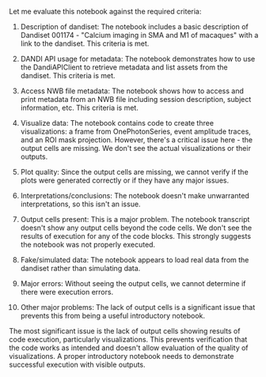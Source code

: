 Let me evaluate this notebook against the required criteria:

1. Description of dandiset: The notebook includes a basic description of Dandiset 001174 - "Calcium imaging in SMA and M1 of macaques" with a link to the dandiset. This criteria is met.

2. DANDI API usage for metadata: The notebook demonstrates how to use the DandiAPIClient to retrieve metadata and list assets from the dandiset. This criteria is met.

3. Access NWB file metadata: The notebook shows how to access and print metadata from an NWB file including session description, subject information, etc. This criteria is met.

4. Visualize data: The notebook contains code to create three visualizations: a frame from OnePhotonSeries, event amplitude traces, and an ROI mask projection. However, there's a critical issue here - the output cells are missing. We don't see the actual visualizations or their outputs.

5. Plot quality: Since the output cells are missing, we cannot verify if the plots were generated correctly or if they have any major issues.

6. Interpretations/conclusions: The notebook doesn't make unwarranted interpretations, so this isn't an issue.

7. Output cells present: This is a major problem. The notebook transcript doesn't show any output cells beyond the code cells. We don't see the results of execution for any of the code blocks. This strongly suggests the notebook was not properly executed.

8. Fake/simulated data: The notebook appears to load real data from the dandiset rather than simulating data.

9. Major errors: Without seeing the output cells, we cannot determine if there were execution errors.

10. Other major problems: The lack of output cells is a significant issue that prevents this from being a useful introductory notebook.

The most significant issue is the lack of output cells showing results of code execution, particularly visualizations. This prevents verification that the code works as intended and doesn't allow evaluation of the quality of visualizations. A proper introductory notebook needs to demonstrate successful execution with visible outputs.
